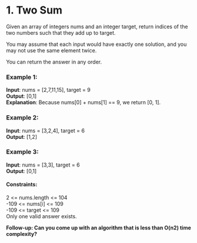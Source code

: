 # 1. Two Sum

Given an array of integers nums and an integer target, return indices of the two numbers such that they add up to target.

You may assume that each input would have exactly one solution, and you may not use the same element twice.

You can return the answer in any order.


### Example 1:

**Input**: nums = [2,7,11,15], target = 9 \
**Output**: [0,1] \
**Explanation**: Because nums[0] + nums[1] == 9, we return [0, 1]. 

### Example 2:

**Input**: nums = [3,2,4], target = 6 \
**Output**: [1,2]

### Example 3:

**Input**: nums = [3,3], target = 6 \
**Output**: [0,1]


#### Constraints:

2 <= nums.length <= 104 \
-109 <= nums[i] <= 109 \
-109 <= target <= 109 \
Only one valid answer exists. 

**Follow-up: Can you come up with an algorithm that is less than O(n2) time complexity?**

